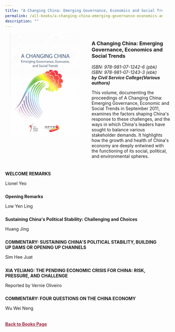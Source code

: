 ```yaml
---
title: "A Changing China: Emerging Governance, Economics and Social Trends"
permalink: /all-books/a-changing-china-emerging-governance-economics-and-social-trends/
description: ""
---
```

<style>


.grid-container {
	display: grid;
	grid-template-columns: 50% 50%;
	grid-gap: 5%
	}
	
img {
		object-fit: contain;
		width: 100%;
		height: 80%;
	}	

.chapter-divider {
	margin-top: 5%;
	}	
	
.back a
{
	color: #9f2943;
	font-weight: bold;
	
}	


</style>

<div class="grid-container">
	<div class="grid-child"><img src="/images/Books/A%20Changing%20China.jpg"></div>
	<div class="grid-child">
		<h3>A Changing China: Emerging Governance, Economics and Social Trends</h3>
		<i>ISBN: 978-981-07-1242-6 (pbk)</i><br>
		<i>ISBN: 978-981-07-1243-3 (ebk)</i><br>
		<b><i>by Civil Service College(Various authors)</i></b>
		<p>This volume, documenting the proceedings of A Changing China: Emerging Governance, Economic and Social Trends in September 2011, examines the factors shaping China's response to these challenges, and the ways in which China's leaders have sought to balance various stakeholder demands. It highlights how the growth and health of China's economy are deeply entwined with the functioning of its social, political, and environmental spheres.</p>
	</div>

</div>

<div>

<div class="chapter-divider">
<p><b>WELCOME REMARKS</b></p>
Lionel Yeo
</div>
	
<div class="chapter-divider">
<p><b>Opening Remarks</b></p>
Low Yen Ling
</div>
		
<div class="chapter-divider">
<p><b>Sustaining China's Political Stability: Challenging and Choices</b></p>
Huang Jing
</div>
	
<div class="chapter-divider">
<p><b>COMMENTARY: SUSTAINING CHINA'S POLITICAL STABILITY, BUILDING UP DAMS OR OPENING UP CHANNELS</b></p>
Sim Hee Juat
</div>
	
<div class="chapter-divider">
<p><b>XIA YELIANG: THE PENDING ECONOMIC CRISIS FOR CHINA: RISK, PRESSURE, AND CHALLENGE</b></p>
Reported by Vernie Oliveiro
</div>
	

<div class="chapter-divider">
<p><b>COMMENTARY: FOUR QUESTIONS ON THE CHINA ECONOMY</b></p>
Wu Wei Neng
</div>






</div>



<br>
<br>
<div class="back">
<a href="/books/">Back to Books Page</a>	

</div>